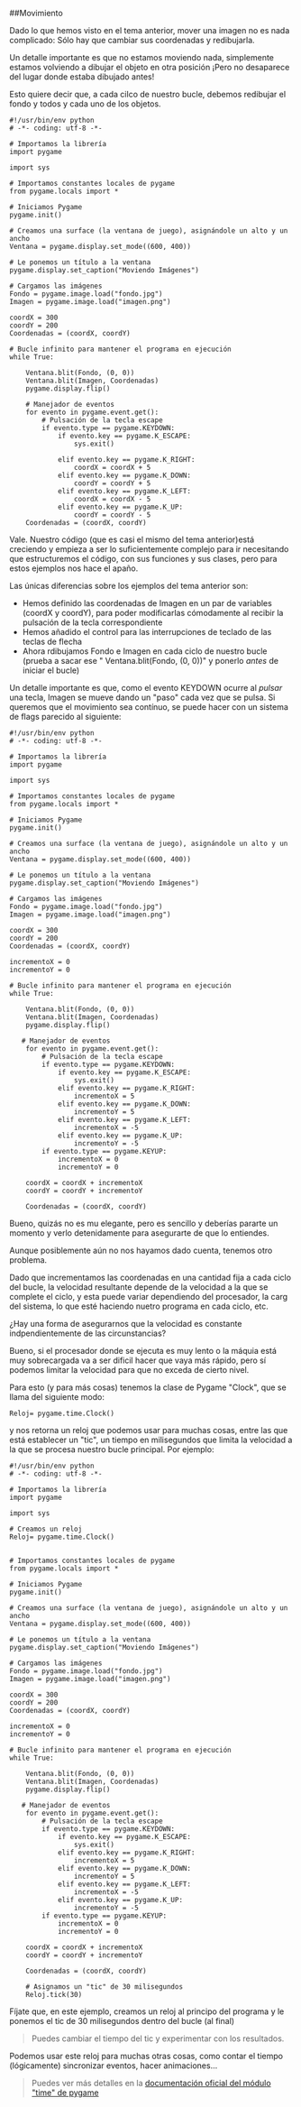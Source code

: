 ##Movimiento

Dado lo que hemos visto en el tema anterior, mover una imagen no es nada complicado: Sólo hay que cambiar sus coordenadas y redibujarla.

Un detalle importante es que no estamos moviendo nada, simplemente estamos volviendo a dibujar el objeto en otra posición ¡Pero no desaparece del lugar donde estaba dibujado antes!

Esto quiere decir que, a cada cilco de nuestro bucle, debemos redibujar el fondo y todos y cada uno de los objetos.

```
#!/usr/bin/env python
# -*- coding: utf-8 -*-

# Importamos la librería
import pygame

import sys

# Importamos constantes locales de pygame
from pygame.locals import *

# Iniciamos Pygame
pygame.init()

# Creamos una surface (la ventana de juego), asignándole un alto y un ancho
Ventana = pygame.display.set_mode((600, 400))

# Le ponemos un título a la ventana
pygame.display.set_caption("Moviendo Imágenes")

# Cargamos las imágenes
Fondo = pygame.image.load("fondo.jpg")
Imagen = pygame.image.load("imagen.png")

coordX = 300
coordY = 200
Coordenadas = (coordX, coordY)

# Bucle infinito para mantener el programa en ejecución
while True:

    Ventana.blit(Fondo, (0, 0))
    Ventana.blit(Imagen, Coordenadas)    
    pygame.display.flip()

    # Manejador de eventos
    for evento in pygame.event.get():
        # Pulsación de la tecla escape
        if evento.type == pygame.KEYDOWN:
            if evento.key == pygame.K_ESCAPE:
                sys.exit()

            elif evento.key == pygame.K_RIGHT:
                coordX = coordX + 5
            elif evento.key == pygame.K_DOWN:
                coordY = coordY + 5
            elif evento.key == pygame.K_LEFT:
                coordX = coordX - 5
            elif evento.key == pygame.K_UP:
                coordY = coordY - 5
    Coordenadas = (coordX, coordY)
```

Vale. Nuestro código (que es casi el mismo del tema anterior)está creciendo y empieza a ser lo suficientemente complejo para ir necesitando que estructuremos el código, con sus funciones y sus clases, pero para estos ejemplos nos hace el apaño.

Las únicas diferencias sobre los ejemplos del tema anterior son:

* Hemos definido las coordenadas de Imagen en un par de variables (coordX y coordY), para poder modificarlas cómodamente al recibir la pulsación de la tecla correspondiente
* Hemos añadido el control para las interrupciones de teclado de las teclas de flecha
* Ahora rdibujamos Fondo e Imagen en cada ciclo de nuestro bucle (prueba a sacar ese " Ventana.blit(Fondo, (0, 0))" y ponerlo *antes* de iniciar el bucle)

Un detalle importante es que, como el evento KEYDOWN ocurre al *pulsar* una tecla, Imagen se mueve dando un "paso" cada vez que se pulsa. Si queremos que el movimiento sea contínuo, se puede hacer con un sistema de flags parecido al siguiente:

```
#!/usr/bin/env python
# -*- coding: utf-8 -*-

# Importamos la librería
import pygame

import sys

# Importamos constantes locales de pygame
from pygame.locals import *

# Iniciamos Pygame
pygame.init()

# Creamos una surface (la ventana de juego), asignándole un alto y un ancho
Ventana = pygame.display.set_mode((600, 400))

# Le ponemos un título a la ventana
pygame.display.set_caption("Moviendo Imágenes")

# Cargamos las imágenes
Fondo = pygame.image.load("fondo.jpg")
Imagen = pygame.image.load("imagen.png")

coordX = 300
coordY = 200
Coordenadas = (coordX, coordY)

incrementoX = 0
incrementoY = 0

# Bucle infinito para mantener el programa en ejecución
while True:

    Ventana.blit(Fondo, (0, 0))
    Ventana.blit(Imagen, Coordenadas)    
    pygame.display.flip()

   # Manejador de eventos
    for evento in pygame.event.get():
        # Pulsación de la tecla escape
        if evento.type == pygame.KEYDOWN:
            if evento.key == pygame.K_ESCAPE:
                sys.exit()
            elif evento.key == pygame.K_RIGHT:
                incrementoX = 5
            elif evento.key == pygame.K_DOWN:
                incrementoY = 5
            elif evento.key == pygame.K_LEFT:
                incrementoX = -5
            elif evento.key == pygame.K_UP:
                incrementoY = -5
        if evento.type == pygame.KEYUP:
            incrementoX = 0
            incrementoY = 0

    coordX = coordX + incrementoX
    coordY = coordY + incrementoY

    Coordenadas = (coordX, coordY)
```
Bueno, quizás no es mu elegante, pero es sencillo y deberías pararte un momento y verlo detenidamente para asegurarte de que lo entiendes.

Aunque posiblemente aún no nos hayamos dado cuenta, tenemos otro problema.

Dado que incrementamos las coordenadas en una cantidad fija a cada ciclo del bucle, la velocidad resultante depende de la velocidad a la que se complete el ciclo, y esta puede variar dependiendo del procesador, la carg del sistema, lo que esté haciendo nuetro programa en cada ciclo, etc.

¿Hay una forma de asegurarnos que la velocidad es constante indpendientemente de las circunstancias?

Bueno, si el procesador donde se ejecuta es muy lento o la máquia está muy sobrecargada va a ser dificil hacer que vaya más rápido, pero sí podemos limitar la velocidad para que no exceda de cierto nivel.

Para esto (y para más cosas) tenemos la clase de Pygame "Clock", que se llama del siguiente modo:

```
Reloj= pygame.time.Clock() 
```

y nos retorna un reloj que podemos usar para muchas cosas, entre las que está establecer un "tic", un tiempo en milisegundos que limita la velocidad a la que se procesa nuestro bucle principal. Por ejemplo:

```
#!/usr/bin/env python
# -*- coding: utf-8 -*-

# Importamos la librería
import pygame

import sys

# Creamos un reloj
Reloj= pygame.time.Clock()


# Importamos constantes locales de pygame
from pygame.locals import *

# Iniciamos Pygame
pygame.init()

# Creamos una surface (la ventana de juego), asignándole un alto y un ancho
Ventana = pygame.display.set_mode((600, 400))

# Le ponemos un título a la ventana
pygame.display.set_caption("Moviendo Imágenes")

# Cargamos las imágenes
Fondo = pygame.image.load("fondo.jpg")
Imagen = pygame.image.load("imagen.png")

coordX = 300
coordY = 200
Coordenadas = (coordX, coordY)

incrementoX = 0
incrementoY = 0

# Bucle infinito para mantener el programa en ejecución
while True:

    Ventana.blit(Fondo, (0, 0))
    Ventana.blit(Imagen, Coordenadas)    
    pygame.display.flip()

   # Manejador de eventos
    for evento in pygame.event.get():
        # Pulsación de la tecla escape
        if evento.type == pygame.KEYDOWN:
            if evento.key == pygame.K_ESCAPE:
                sys.exit()
            elif evento.key == pygame.K_RIGHT:
                incrementoX = 5
            elif evento.key == pygame.K_DOWN:
                incrementoY = 5
            elif evento.key == pygame.K_LEFT:
                incrementoX = -5
            elif evento.key == pygame.K_UP:
                incrementoY = -5
        if evento.type == pygame.KEYUP:
            incrementoX = 0
            incrementoY = 0

    coordX = coordX + incrementoX
    coordY = coordY + incrementoY

    Coordenadas = (coordX, coordY)

    # Asignamos un "tic" de 30 milisegundos
    Reloj.tick(30)
```

Fíjate que, en este ejemplo, creamos un reloj al principo del programa y le ponemos el tic de 30 milisegundos dentro del bucle (al final)

> Puedes cambiar el tiempo del tic y experimentar con los resultados.

Podemos usar este reloj para muchas otras cosas, como contar el tiempo (lógicamente) sincronizar eventos, hacer animaciones...

> Puedes ver más detalles en la [documentación oficial del módulo "time" de pygame](http://www.pygame.org/docs/ref/time.html)

